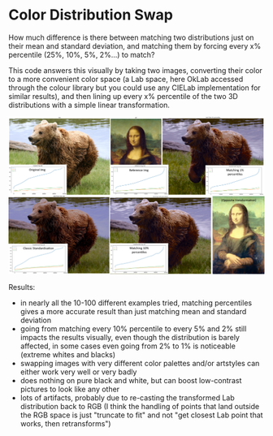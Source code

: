 # Color Distribution Swap

How much difference is there between matching two distributions just on their mean and standard deviation, and matching them by forcing every x% percentile (25%, 10%, 5%, 2%...) to match?

This code answers this visually by taking two images, converting their color to a more convenient color space (a Lab space, here OkLab accessed through the colour library but you could use any CIELab implementation for similar results), and then lining up every x% percentile of the two 3D distributions with a simple linear transformation.

![color_swap](color_distrib_swap_pres.png)

Results: 
- in nearly all the 10-100 different examples tried, matching percentiles gives a more accurate result than just matching mean and standard deviation
- going from matching every 10% percentile to every 5% and 2% still impacts the results visually, even though the distribution is barely affected, in some cases even going from 2% to 1% is noticeable (extreme whites and blacks)
- swapping images with very different color palettes and/or artstyles can either work very well or very badly
- does nothing on pure black and white, but can boost low-contrast pictures to look like any other
- lots of artifacts, probably due to re-casting the transformed Lab distribution back to RGB (I think the handling of points that land outside the RGB space is just "truncate to fit" and not "get closest Lab point that works, then retransforms")
